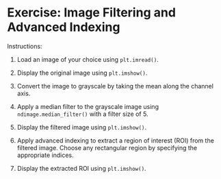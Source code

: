 # Exercise: Image Filtering and Advanced Indexing

Instructions:
1. Load an image of your choice using `plt.imread()`.

2. Display the original image using `plt.imshow()`.

3. Convert the image to grayscale by taking the mean along the channel axis.

4. Apply a median filter to the grayscale image using `ndimage.median_filter()` with a filter size of 5.

5. Display the filtered image using `plt.imshow()`.

6. Apply advanced indexing to extract a region of interest (ROI) from the filtered image. Choose any rectangular region by specifying the appropriate indices.

7. Display the extracted ROI using `plt.imshow()`.

